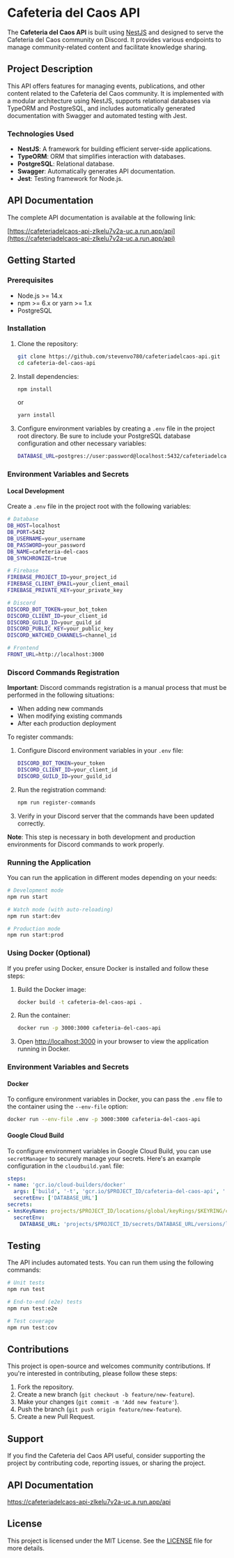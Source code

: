 # Cafeteria del Caos API

The **Cafeteria del Caos API** is built using [NestJS](https://nestjs.com/) and designed to serve the Cafeteria del Caos community on Discord. It provides various endpoints to manage community-related content and facilitate knowledge sharing.

## Project Description

This API offers features for managing events, publications, and other content related to the Cafeteria del Caos community. It is implemented with a modular architecture using NestJS, supports relational databases via TypeORM and PostgreSQL, and includes automatically generated documentation with Swagger and automated testing with Jest.

### Technologies Used

- **NestJS**: A framework for building efficient server-side applications.
- **TypeORM**: ORM that simplifies interaction with databases.
- **PostgreSQL**: Relational database.
- **Swagger**: Automatically generates API documentation.
- **Jest**: Testing framework for Node.js.

## API Documentation

The complete API documentation is available at the following link:

[https://cafeteriadelcaos-api-zlkelu7v2a-uc.a.run.app/api](https://cafeteriadelcaos-api-zlkelu7v2a-uc.a.run.app/api)

## Getting Started

### Prerequisites

- Node.js >= 14.x
- npm >= 6.x or yarn >= 1.x
- PostgreSQL

### Installation

1. Clone the repository:

    ```bash
    git clone https://github.com/stevenvo780/cafeteriadelcaos-api.git
    cd cafeteria-del-caos-api
    ```

2. Install dependencies:

    ```bash
    npm install
    ```

    or

    ```bash
    yarn install
    ```

3. Configure environment variables by creating a `.env` file in the project root directory. Be sure to include your PostgreSQL database configuration and other necessary variables:

    ```bash
    DATABASE_URL=postgres://user:password@localhost:5432/cafeteriadelcaos
    ```

### Environment Variables and Secrets

#### Local Development
Create a `.env` file in the project root with the following variables:
```bash
# Database
DB_HOST=localhost
DB_PORT=5432
DB_USERNAME=your_username
DB_PASSWORD=your_password
DB_NAME=cafeteria-del-caos
DB_SYNCHRONIZE=true

# Firebase
FIREBASE_PROJECT_ID=your_project_id
FIREBASE_CLIENT_EMAIL=your_client_email
FIREBASE_PRIVATE_KEY=your_private_key

# Discord
DISCORD_BOT_TOKEN=your_bot_token
DISCORD_CLIENT_ID=your_client_id
DISCORD_GUILD_ID=your_guild_id
DISCORD_PUBLIC_KEY=your_public_key
DISCORD_WATCHED_CHANNELS=channel_id

# Frontend
FRONT_URL=http://localhost:3000
```

### Discord Commands Registration

**Important**: Discord commands registration is a manual process that must be performed in the following situations:
- When adding new commands
- When modifying existing commands
- After each production deployment

To register commands:

1. Configure Discord environment variables in your `.env` file:
    ```bash
    DISCORD_BOT_TOKEN=your_token
    DISCORD_CLIENT_ID=your_client_id
    DISCORD_GUILD_ID=your_guild_id
    ```

2. Run the registration command:
    ```bash
    npm run register-commands
    ```

3. Verify in your Discord server that the commands have been updated correctly.

**Note**: This step is necessary in both development and production environments for Discord commands to work properly.

### Running the Application

You can run the application in different modes depending on your needs:

```bash
# Development mode
npm run start

# Watch mode (with auto-reloading)
npm run start:dev

# Production mode
npm run start:prod
```

### Using Docker (Optional)

If you prefer using Docker, ensure Docker is installed and follow these steps:

1. Build the Docker image:

    ```bash
    docker build -t cafeteria-del-caos-api .
    ```

2. Run the container:

    ```bash
    docker run -p 3000:3000 cafeteria-del-caos-api
    ```

3. Open [http://localhost:3000](http://localhost:3000) in your browser to view the application running in Docker.

### Environment Variables and Secrets

#### Docker
To configure environment variables in Docker, you can pass the `.env` file to the container using the `--env-file` option:

```bash
docker run --env-file .env -p 3000:3000 cafeteria-del-caos-api
```

#### Google Cloud Build
To configure environment variables in Google Cloud Build, you can use `secretManager` to securely manage your secrets. Here's an example configuration in the `cloudbuild.yaml` file:

```yaml
steps:
- name: 'gcr.io/cloud-builders/docker'
  args: ['build', '-t', 'gcr.io/$PROJECT_ID/cafeteria-del-caos-api', '.']
  secretEnv: ['DATABASE_URL']
secrets:
- kmsKeyName: projects/$PROJECT_ID/locations/global/keyRings/$KEYRING/cryptoKeys/$KEY
  secretEnv:
    DATABASE_URL: 'projects/$PROJECT_ID/secrets/DATABASE_URL/versions/latest'
```

## Testing

The API includes automated tests. You can run them using the following commands:

```bash
# Unit tests
npm run test

# End-to-end (e2e) tests
npm run test:e2e

# Test coverage
npm run test:cov
```

## Contributions

This project is open-source and welcomes community contributions. If you're interested in contributing, please follow these steps:

1. Fork the repository.
2. Create a new branch (`git checkout -b feature/new-feature`).
3. Make your changes (`git commit -m 'Add new feature'`).
4. Push the branch (`git push origin feature/new-feature`).
5. Create a new Pull Request.

## Support

If you find the Cafeteria del Caos API useful, consider supporting the project by contributing code, reporting issues, or sharing the project.

## API Documentation

https://cafeteriadelcaos-api-zlkelu7v2a-uc.a.run.app/api

## License

This project is licensed under the MIT License. See the [LICENSE](LICENSE) file for more details.